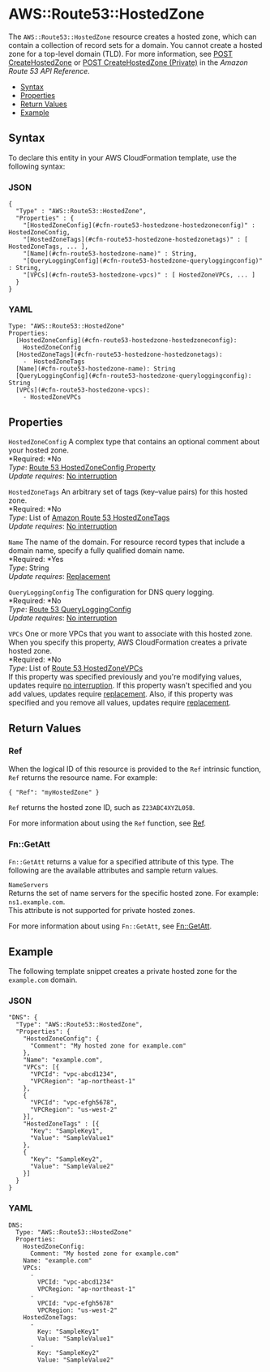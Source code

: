 # AWS::Route53::HostedZone<a name="aws-resource-route53-hostedzone"></a>

The `AWS::Route53::HostedZone` resource creates a hosted zone, which can contain a collection of record sets for a domain\. You cannot create a hosted zone for a top\-level domain \(TLD\)\. For more information, see [POST CreateHostedZone](http://docs.aws.amazon.com/Route53/latest/APIReference/API_CreateHostedZone.html) or [POST CreateHostedZone \(Private\)](http://docs.aws.amazon.com/Route53/latest/APIReference/API-create-hosted-zone-private.html) in the *Amazon Route 53 API Reference*\.


+ [Syntax](#aws-resource-route53-hostedzone-syntax)
+ [Properties](#w3ab2c21c10d950b9)
+ [Return Values](#w3ab2c21c10d950c11)
+ [Example](#w3ab2c21c10d950c13)

## Syntax<a name="aws-resource-route53-hostedzone-syntax"></a>

To declare this entity in your AWS CloudFormation template, use the following syntax:

### JSON<a name="aws-resource-route53-hostedzone-syntax.json"></a>

```
{
  "Type" : "AWS::Route53::HostedZone",
  "Properties" : {
    "[HostedZoneConfig](#cfn-route53-hostedzone-hostedzoneconfig)" : HostedZoneConfig,
    "[HostedZoneTags](#cfn-route53-hostedzone-hostedzonetags)" : [  HostedZoneTags, ... ],
    "[Name](#cfn-route53-hostedzone-name)" : String,
    "[QueryLoggingConfig](#cfn-route53-hostedzone-queryloggingconfig)" : String,
    "[VPCs](#cfn-route53-hostedzone-vpcs)" : [ HostedZoneVPCs, ... ]
  }
}
```

### YAML<a name="aws-resource-route53-hostedzone-syntax.yaml"></a>

```
Type: "AWS::Route53::HostedZone"
Properties: 
  [HostedZoneConfig](#cfn-route53-hostedzone-hostedzoneconfig):
    HostedZoneConfig
  [HostedZoneTags](#cfn-route53-hostedzone-hostedzonetags):
    -  HostedZoneTags
  [Name](#cfn-route53-hostedzone-name): String
  [QueryLoggingConfig](#cfn-route53-hostedzone-queryloggingconfig): String
  [VPCs](#cfn-route53-hostedzone-vpcs):
    - HostedZoneVPCs
```

## Properties<a name="w3ab2c21c10d950b9"></a>

`HostedZoneConfig`  <a name="cfn-route53-hostedzone-hostedzoneconfig"></a>
A complex type that contains an optional comment about your hosted zone\.  
*Required: *No  
*Type*: [Route 53 HostedZoneConfig Property](aws-properties-route53-hostedzone-hostedzoneconfig.md)  
*Update requires*: [No interruption](using-cfn-updating-stacks-update-behaviors.md#update-no-interrupt)

`HostedZoneTags`  <a name="cfn-route53-hostedzone-hostedzonetags"></a>
An arbitrary set of tags \(key–value pairs\) for this hosted zone\.  
*Required: *No  
*Type*: List of [Amazon Route 53 HostedZoneTags](aws-properties-route53-hostedzone-hostedzonetags.md)  
*Update requires*: [No interruption](using-cfn-updating-stacks-update-behaviors.md#update-no-interrupt)

`Name`  <a name="cfn-route53-hostedzone-name"></a>
The name of the domain\. For resource record types that include a domain name, specify a fully qualified domain name\.  
*Required: *Yes  
*Type*: String  
*Update requires*: [Replacement](using-cfn-updating-stacks-update-behaviors.md#update-replacement)

`QueryLoggingConfig`  <a name="cfn-route53-hostedzone-queryloggingconfig"></a>
The configuration for DNS query logging\.  
*Required: *No  
*Type*: [Route 53 QueryLoggingConfig](aws-properties-route53-hostedzone-queryloggingconfig.md)  
*Update requires*: [No interruption](using-cfn-updating-stacks-update-behaviors.md#update-no-interrupt)

`VPCs`  <a name="cfn-route53-hostedzone-vpcs"></a>
One or more VPCs that you want to associate with this hosted zone\. When you specify this property, AWS CloudFormation creates a private hosted zone\.  
*Required: *No  
*Type*: List of [Route 53 HostedZoneVPCs](aws-resource-route53-hostedzone-hostedzonevpcs.md)  
If this property was specified previously and you're modifying values, updates require [no interruption](using-cfn-updating-stacks-update-behaviors.md#update-no-interrupt)\. If this property wasn't specified and you add values, updates require [replacement](using-cfn-updating-stacks-update-behaviors.md#update-replacement)\. Also, if this property was specified and you remove all values, updates require [replacement](using-cfn-updating-stacks-update-behaviors.md#update-replacement)\.

## Return Values<a name="w3ab2c21c10d950c11"></a>

### Ref<a name="w3ab2c21c10d950c11b2"></a>

When the logical ID of this resource is provided to the `Ref` intrinsic function, `Ref` returns the resource name\. For example:

```
{ "Ref": "myHostedZone" }
```

`Ref` returns the hosted zone ID, such as `Z23ABC4XYZL05B`\.

For more information about using the `Ref` function, see [Ref](intrinsic-function-reference-ref.md)\.

### Fn::GetAtt<a name="w3ab2c21c10d950c11b4"></a>

`Fn::GetAtt` returns a value for a specified attribute of this type\. The following are the available attributes and sample return values\.

`NameServers`  
Returns the set of name servers for the specific hosted zone\. For example: `ns1.example.com`\.  
This attribute is not supported for private hosted zones\.

For more information about using `Fn::GetAtt`, see [Fn::GetAtt](intrinsic-function-reference-getatt.md)\. 

## Example<a name="w3ab2c21c10d950c13"></a>

The following template snippet creates a private hosted zone for the `example.com` domain\.

### JSON<a name="aws-resource-route53-hostedzone-example.json"></a>

```
"DNS": {
  "Type": "AWS::Route53::HostedZone",
  "Properties": {
    "HostedZoneConfig": {
      "Comment": "My hosted zone for example.com"
    },
    "Name": "example.com",
    "VPCs": [{
      "VPCId": "vpc-abcd1234",
      "VPCRegion": "ap-northeast-1"
    },
    {
      "VPCId": "vpc-efgh5678",
      "VPCRegion": "us-west-2"
    }],
    "HostedZoneTags" : [{
      "Key": "SampleKey1",
      "Value": "SampleValue1"
    },
    {
      "Key": "SampleKey2",
      "Value": "SampleValue2"
    }]
  }
}
```

### YAML<a name="aws-resource-route53-hostedzone-example.yaml"></a>

```
DNS: 
  Type: "AWS::Route53::HostedZone"
  Properties: 
    HostedZoneConfig: 
      Comment: "My hosted zone for example.com"
    Name: "example.com"
    VPCs: 
      - 
        VPCId: "vpc-abcd1234"
        VPCRegion: "ap-northeast-1"
      - 
        VPCId: "vpc-efgh5678"
        VPCRegion: "us-west-2"
    HostedZoneTags: 
      - 
        Key: "SampleKey1"
        Value: "SampleValue1"
      - 
        Key: "SampleKey2"
        Value: "SampleValue2"
```